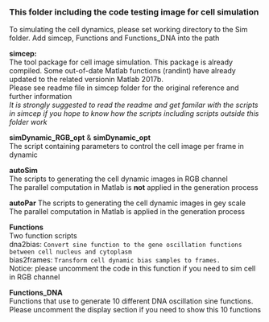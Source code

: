 ### This folder including the code testing image for cell simulation 

To simulating the cell dynamics, please set working directory to the Sim folder. Add simcep, Functions and Functions_DNA into the path

**simcep:**  
The tool package for cell image simulation. This package is already compiled. 
Some out-of-date Matlab functions (randint) have already updated to the related versionin Matlab 2017b.  
Please see readme file in simcep folder for the original reference and further information    
_It is strongly suggested to read the readme and get familar with the scripts in simcep if you hope to know how
the scripts including scripts outside this folder work_


**simDynamic_RGB_opt** & **simDynamic_opt**  
The script containing parameters to control the cell image per frame in dynamic


**autoSim**  
The scripts to generating the cell dynamic images in RGB channel  
The parallel computation in Matlab is **not** applied in the generation process


**autoPar**
The scripts to generating the cell dynamic images in gey scale  
The parallel computation in Matlab is applied in the generation process

**Functions**  
Two function scripts  
dna2bias: ```Convert sine function to the gene oscillation functions between cell nucleus and cytoplasm```  
bias2frames: ```Transform cell dynamic bias samples to frames.```  
             Notice: please uncomment the code in this function if you need to sim cell in RGB channel
             

**Functions_DNA**  
Functions that use to generate 10 different DNA oscillation sine functions. Please uncomment the display section if you need to show this 10 functions
